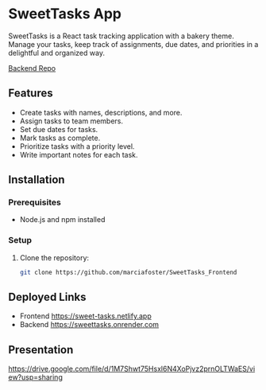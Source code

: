 # SweetTasks App

SweetTasks is a React task tracking application with a bakery theme. Manage your tasks, keep track of assignments, due dates, and priorities in a delightful and organized way.

[Backend Repo](https://github.com/marciafoster/SweetTasks_Backend)


## Features

- Create tasks with names, descriptions, and more.
- Assign tasks to team members.
- Set due dates for tasks.
- Mark tasks as complete.
- Prioritize tasks with a priority level.
- Write important notes for each task.


## Installation

### Prerequisites

- Node.js and npm installed

### Setup

1. Clone the repository:

   ```bash
   git clone https://github.com/marciafoster/SweetTasks_Frontend

   
## Deployed Links
- Frontend https://sweet-tasks.netlify.app
- Backend https://sweettasks.onrender.com

## Presentation

https://drive.google.com/file/d/1M7Shwt75Hsxl6N4XoPjvz2prnOLTWaES/view?usp=sharing

